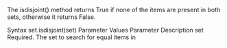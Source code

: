 The isdisjoint() method returns True if none of the items are present in both sets, otherwise it returns False.

Syntax
set.isdisjoint(set)
Parameter Values
Parameter	Description
set	Required. The set to search for equal items in
